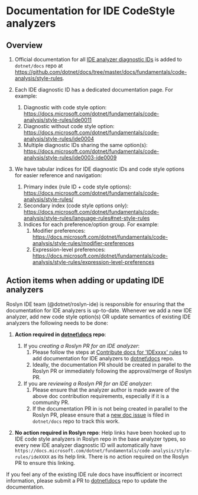 # Documentation for IDE CodeStyle analyzers

## Overview

1. Official documentation for all [IDE analyzer diagnostic IDs](../../src/Analyzers/Core/Analyzers/IDEDiagnosticIds.cs) is added to `dotnet/docs` repo at <https://github.com/dotnet/docs/tree/master/docs/fundamentals/code-analysis/style-rules>.

2. Each IDE diagnostic ID has a dedicated documentation page. For example:
   1. Diagnostic with code style option: <https://docs.microsoft.com/dotnet/fundamentals/code-analysis/style-rules/ide0011>
   2. Diagnostic without code style option: <https://docs.microsoft.com/dotnet/fundamentals/code-analysis/style-rules/ide0004>
   3. Multiple diagnostic IDs sharing the same option(s): <https://docs.microsoft.com/dotnet/fundamentals/code-analysis/style-rules/ide0003-ide0009>

3. We have tabular indices for IDE diagnostic IDs and code style options for easier reference and navigation:
   1. Primary index (rule ID + code style options): <https://docs.microsoft.com/dotnet/fundamentals/code-analysis/style-rules/>
   2. Secondary index (code style options only): <https://docs.microsoft.com/dotnet/fundamentals/code-analysis/style-rules/language-rules#net-style-rules>
   3. Indices for each preference/option group. For example:
      1. Modifier preferences: <https://docs.microsoft.com/dotnet/fundamentals/code-analysis/style-rules/modifier-preferences>
      2. Expression-level preferences: <https://docs.microsoft.com/dotnet/fundamentals/code-analysis/style-rules/expression-level-preferences>
 
## Action items when adding or updating IDE analyzers

Roslyn IDE team (@dotnet/roslyn-ide) is responsible for ensuring that the documentation for IDE analyzers is up-to-date. Whenever we add a new IDE analyzer, add new code style option(s) OR update semantics of existing IDE analyzers the following needs to be done:

1. **Action required in [dotnet\docs](https://github.com/dotnet/docs) repo**:
   1. If you _creating a Roslyn PR for an IDE analyzer_:
      1. Please follow the steps at [Contribute docs for 'IDExxxx' rules](https://docs.microsoft.com/contribute/dotnet/dotnet-contribute-code-analysis#contribute-docs-for-idexxxx-rules) to add documentation for IDE analyzers to [dotnet\docs](https://github.com/dotnet/docs) repo.
      2. Ideally, the documentation PR should be created in parallel to the Roslyn PR or immediately following the approval/merge of Roslyn PR.
   2. If you are _reviewing a Roslyn PR for an IDE analyzer_:
      1. Please ensure that the analyzer author is made aware of the above doc contribution requirements, especially if it is a community PR.
      2. If the documentation PR in is not being created in parallel to the Roslyn PR, please ensure that a [new doc issue](https://github.com/dotnet/docs/issues) is filed in `dotnet/docs` repo to track this work.
 
2. **No action required in Roslyn repo**: Help links have been hooked up to IDE code style analyzers in Roslyn repo in the base analyzer types, so every new IDE analyzer diagnostic ID will automatically have `https://docs.microsoft.com/dotnet/fundamentals/code-analysis/style-rules/ideXXXX` as its help link. There is no action required on the Roslyn PR to ensure this linking.
 
If you feel any of the existing IDE rule docs have insufficient or incorrect information, please submit a PR to [dotnet\docs](https://github.com/dotnet/docs) repo to update the documentation.
